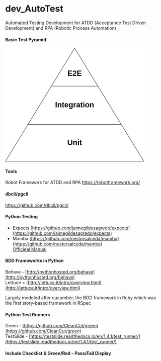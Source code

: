 # dev_AutoTest
Automated Testing Development for ATDD (Acceptance Test Driven Development) and RPA (Robotic Process Automation)

#### Basic Test Pyramid
![Test Pyramid](https://github.com/lel99999/dev_AutoTest/blob/master/test_pyramid.png) <br/>

#### Tools
Robot Framework for ATDD and RPA
https://robotframework.org/

#### dbcli/pgcli
https://github.com/dbcli/pgcli/

#### Python Testing 
- Expects [https://github.com/jaimegildesagredo/expects](https://github.com/jaimegildesagredo/expects) <br/>
- Mamba [https://github.com/nestorsalceda/mamba](https://github.com/nestorsalceda/mamba) <br/>
  [Officieal Manual](https://mamba-bdd.readthedocs.io/en/latest/) <br/>

#### BDD Frameworks in Python
Behave - [http://pythonhosted.org/behave](http://pythonhosted.org/behave) <br/>
Lettuce = [http://lettuce.it/intro/overview.html](http://lettuce.it/intro/overview.html) <br/>

Largely modeled after cucumber, the BDD framework in Ruby which was the first story-based framework in RSpec <br/>

#### Python Test Runners
Green - [https://github.com/CleanCut/green](https://github.com/CleanCut/green) <br/>
TestSlide - [https://testslide.readthedocs.io/en/1.4.1/test_runner/](https://testslide.readthedocs.io/en/1.4.1/test_runner/) <br/>

#### Include Checklist & Green/Red - Pass/Fail Display
